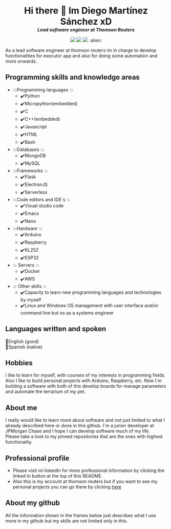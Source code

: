 <p align="center">
  <!--img width="200" src="https://user-images.githubusercontent.com/42001064/120057695-b1f6c680-c062-11eb-96d5-2c43d05f9018.png" alt="logo"-->
  <h1 align="center" style="margin: 0 auto 0 auto;">Hi there 👋 Im Diego Martínez Sánchez xD</h1>
  <h5 align="center" style="margin: 0 auto 0 auto;">Lead software engineer at Thomson Reuters</h5>
</p>

<p align="center">
  <img src= "https://img.shields.io/github/followers/DiegoMartinezTR?label=Follow&style=social">
  <a href= "https://mx.linkedin.com/in/diego-martinez-sanchez-688b0311a/"><img src= "https://img.shields.io/badge/-Diego-black?style=flat-square&logo=Linkedin&logoColor=white&link=https://mx.linkedin.com/in/diego-martinez-sanchez-688b0311a/"></a>
  <a href= "https://www.twitch.tv/diecho1996/"><img src= "https://img.shields.io/badge/-diecho1996-black?style=flat-square&logo=Twitch&logoColor=white&link=https://www.twitch.tv/diecho1996/"></a> :alien:
</p>

As a lead software engineer at thomson reuters im in charge to develop functionalities for executor app and also for doing some automation and more onwards.

## Programming skills and knowledge areas
* :boom:Programming languages :boom:
  *	:heavy_check_mark:Python
  *	:heavy_check_mark:Micropython(embedded)
  *	:heavy_check_mark:C
  *	:heavy_check_mark:C++(embedded)
  *	:heavy_check_mark:Javascript
  *	:heavy_check_mark:HTML
  *	:heavy_check_mark:Bash
* :boom:Databases :boom:
  * :heavy_check_mark:MongoDB
  * :heavy_check_mark:MySQL
* :boom:Frameworks :boom:
  * :heavy_check_mark:Flask
  * :heavy_check_mark:ElectronJS
  * :heavy_check_mark:Serverless
* :boom:Code editors and IDE´s :boom:
  * :heavy_check_mark:Visual studio code
  * :heavy_check_mark:Emacs
  * :heavy_check_mark:Nano
* :boom:Hardware :boom:
  * :heavy_check_mark:Arduino
  * :heavy_check_mark:Raspberry
  * :heavy_check_mark:KL25Z
  * :heavy_check_mark:ESP32
* :boom: Servers :boom:
  *	:heavy_check_mark:Docker
  *	:heavy_check_mark:AWS
* :boom: Other skills :boom:
  *	:heavy_check_mark:Capacity to learn new programming languages and technologies by myself
  *	:heavy_check_mark:Linux and Windows OS management with user interface and/or command line but no as a systems engineer

## Languages written and spoken
:clap:English (good)
<br>
:clap:Spanish (native)

## Hobbies
I like to learn for myself, with courses of my interests in programming fields.
<br>
Also I like to build personal projects with Arduino, Raspberry, etc. Now I´m building a software with both of this develop boards for manage parameters and automate the terrarium of my pet.


## About me
I really would like to learn more about software and not just limited to what I already described here or done in this github. I´m a junior developer at JPMorgan Chase and I hope I can develop software much of my life.
<br>
Please take a look to my pinned repositories that are the ones with highest functionality.

## Professional profile
- Please visit mi linkedIn for more professional information by clicking the linked In button at the top of this README.
- Also this is my account at thomson reuters but if you want to see my personal projects you can go there by clicking [here](https://github.com/dmtzs/dmtzs)

## About my github
All the information shown in the frames below just describes what I use more in my github but my skills are not limited only in this.

